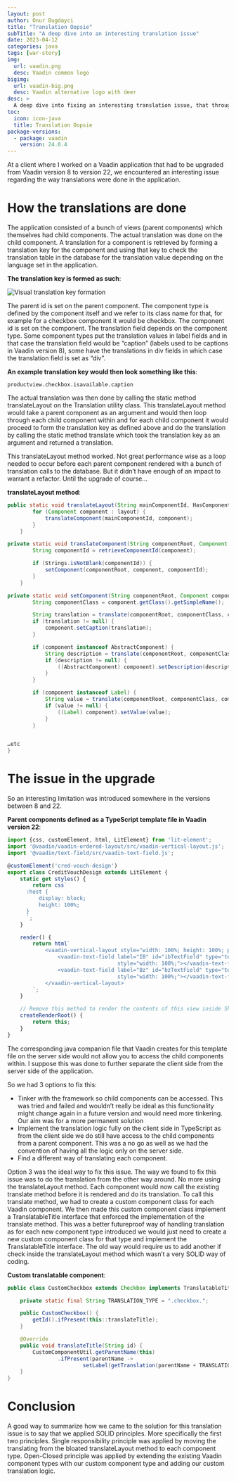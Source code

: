 ```yaml
---
layout: post
author: Onur Bugdayci
title: "Translation Oopsie"
subTitle: "A deep dive into an interesting translation issue"
date: 2023-04-12
categories: java
tags: [war-story]
img:
  url: vaadin.png
  desc: Vaadin common logo
bigimg:
  url: vaadin-big.png
  desc: Vaadin alternative logo with deer
desc: >
  A deep dive into fixing an interesting translation issue, that through some frustration and out-of-the-box SOLID thinking, ultimately made my team's lives easier
toc:
  icon: icon-java
  title: Translation Oopsie
package-versions:
  - package: vaadin
    version: 24.0.4
---
```


At a client where I worked on a Vaadin application that had to be upgraded from Vaadin version 8 to version 22, we encountered an interesting issue regarding the way translations were done in the application.

<!--more-->

# How the translations are done

The application consisted of a bunch of views (parent components) which themselves had child components. The actual translation was done on the child component. A translation for a component is retrieved by forming a translation key for the component and using that key to check the translation table in the database for the translation value depending on the language set in the application.

**The translation key is formed as such**:

![Visual translation key formation](/assets/blog-images/vaadin_translation_key_template.png "Pretty slick")

The parent id is set on the parent component. The component type is defined by the component itself and we refer to its class name for that, for example for a checkbox component it would be checkbox. The component id is set on the component. The translation field depends on the component type. Some component types put the translation values in label fields and in that case the translation field would be “caption” (labels used to be captions in Vaadin version 8), some have the translations in div fields in which case the translation field is set as “div”. 

**An example translation key would then look something like this**:

`productview.checkbox.isavailable.caption`

The actual translation was then done by calling the static method translateLayout on the Translation utility class. This translateLayout method would take a parent component as an argument and would then loop through each child component within and for each child component it would proceed to form the translation key as defined above and do the translation by calling the static method translate which took the translation key as an argument and returned a translation.

This translateLayout method worked. Not great performance wise as a loop needed to occur before each parent component rendered with a bunch of translation calls to the database. But it didn’t have enough of an impact to warrant a refactor. Until the upgrade of course…

**translateLayout method**:
```java
public static void translateLayout(String mainComponentId, HasComponents layout) {
        for (Component component : layout) {
            translateComponent(mainComponentId, component);
        }
    }

private static void translateComponent(String componentRoot, Component component) {
        String componentId = retrieveComponentId(component);

        if (Strings.isNotBlank(componentId)) {
            setComponent(componentRoot, component, componentId);
        }
    }

private static void setComponent(String componentRoot, Component component, String componentId) {
        String componentClass = component.getClass().getSimpleName();

        String translation = translate(componentRoot, componentClass, componentId, ComponentType.CAPTION);
        if (translation != null) {
            component.setCaption(translation);
        }

        if (component instanceof AbstractComponent) {
            String description = translate(componentRoot, componentClass, componentId, ComponentType.DESCRIPTION);
            if (description != null) {
                ((AbstractComponent) component).setDescription(description);
            }
        }

        if (component instanceof Label) {
            String value = translate(componentRoot, componentClass, componentId, ComponentType.VALUE);
            if (value != null) {
                ((Label) component).setValue(value);
            }
        }


…etc
}
```
# The issue in the upgrade

So an interesting limitation was introduced somewhere in the versions between 8 and 22. 

**Parent components defined as a TypeScript template file in Vaadin version 22**:
```ts
import {css, customElement, html, LitElement} from 'lit-element';
import '@vaadin/vaadin-ordered-layout/src/vaadin-vertical-layout.js';
import '@vaadin/text-field/src/vaadin-text-field.js';

@customElement('cred-vouch-design')
export class CreditVouchDesign extends LitElement {
    static get styles() {
        return css`
      :host {
          display: block;
          height: 100%;
      }
      `;
    }

    render() {
        return html`
            <vaadin-vertical-layout style="width: 100%; height: 100%; padding: var(--lumo-space-m);">
                <vaadin-text-field label="IB" id="ibTextField" type="text" tabindex=""
                                   style="width: 100%;"></vaadin-text-field>
                <vaadin-text-field label="Bz" id="bzTextField" type="text" tabindex=""
                                   style="width: 100%;"></vaadin-text-field>
            </vaadin-vertical-layout>
        `;
    }

    // Remove this method to render the contents of this view inside Shadow DOM
    createRenderRoot() {
        return this;
    }
}
```

The corresponding java companion file that Vaadin creates for this template file on the server side would not allow you to access the child components within. I suppose this was done to further separate the client side from the server side of the application.

So we had 3 options to fix this:
- Tinker with the framework so child components can be accessed. This was tried and failed and wouldn’t really be ideal as this functionality might change again in a future version and would need more tinkering. Our aim was for a more permanent solution
- Implement the translation logic fully on the client side in TypeScript as from the client side we do still have access to the child components from a parent component. This was a no go as well as we had the convention of having all the logic only on the server side.
- Find a different way of translating each component.

Option 3 was the ideal way to fix this issue. The way we found to fix this issue was to do the translation from the other way around. No more using the translateLayout method. Each component would now call the existing translate method before it is rendered and do its translation. To call this translate method,  we had to create a custom component class for each Vaadin component. We then made this custom component class implement a TranslatableTitle interface that enforced the implementation of the translate method. This was a better futureproof way of handling translation as for each new component type introduced we would just need to create a new custom component class for that type and implement the TranslatableTitle interface. The old way would require us to add another if check inside the translateLayout method which wasn’t a very SOLID way of coding.

**Custom translatable component**:
```java
public class CustomCheckbox extends Checkbox implements TranslatableTitle {

    private static final String TRANSLATION_TYPE = ".checkbox.";

    public CustomCheckbox() {
        getId().ifPresent(this::translateTitle);
    }

    @Override
    public void translateTitle(String id) {
        CustomComponentUtil.getParentName(this)
                .ifPresent(parentName ->
                        setLabel(getTranslation(parentName + TRANSLATION_TYPE + id + CAPTION_TRANSLATION_KEY)));
    }
}

```

# Conclusion

A good way to summarize how we came to the solution for this translation issue is to say that we applied SOLID principles. More specifically the first two principles. Single responsibility principle was applied by moving the translating from the bloated translateLayout method to each component type. Open-Closed principle was applied by extending the existing Vaadin component types with our custom component type and adding our custom translation logic. 
